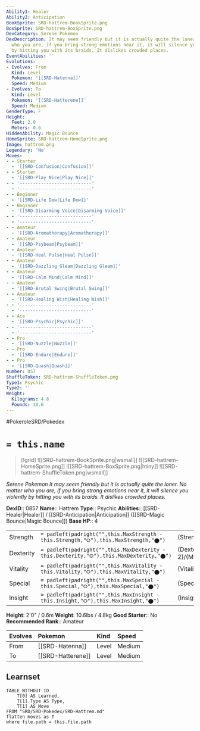 ```yaml
---
Ability1: Healer
Ability2: Anticipation
BookSprite: SRD-hattrem-BookSprite.png
BoxSprite: SRD-hattrem-BoxSprite.png
DexCategory: Serene Pokemon
DexDescription: It may seem friendly but it is actually quite the loner. No matter
  who you are, if you bring strong emotions near it, it will silence you violently
  by hitting you with its braids. It dislikes crowded places.
EventAbilities: ''
Evolutions:
- Evolves: From
  Kind: Level
  Pokemon: '[[SRD-Hatenna]]'
  Speed: Medium
- Evolves: To
  Kind: Level
  Pokemon: '[[SRD-Hatterene]]'
  Speed: Medium
GenderType: F
Height:
  Feet: 2.0
  Meters: 0.6
HiddenAbility: Magic Bounce
HomeSprite: SRD-hattrem-HomeSprite.png
Image: hattrem.png
Legendary: 'No'
Moves:
- - Starter
  - '[[SRD-Confusion|Confusion]]'
- - Starter
  - '[[SRD-Play Nice|Play Nice]]'
- - '---------------------------'
  - '---------------------------'
- - Beginner
  - '[[SRD-Life Dew|Life Dew]]'
- - Beginner
  - '[[SRD-Disarming Voice|Disarming Voice]]'
- - '---------------------------'
  - '---------------------------'
- - Amateur
  - '[[SRD-Aromatherapy|Aromatherapy]]'
- - Amateur
  - '[[SRD-Psybeam|Psybeam]]'
- - Amateur
  - '[[SRD-Heal Pulse|Heal Pulse]]'
- - Amateur
  - '[[SRD-Dazzling Gleam|Dazzling Gleam]]'
- - Amateur
  - '[[SRD-Calm Mind|Calm Mind]]'
- - Amateur
  - '[[SRD-Brutal Swing|Brutal Swing]]'
- - Amateur
  - '[[SRD-Healing Wish|Healing Wish]]'
- - '---------------------------'
  - '---------------------------'
- - Ace
  - '[[SRD-Psychic|Psychic]]'
- - '---------------------------'
  - '---------------------------'
- - Pro
  - '[[SRD-Nuzzle|Nuzzle]]'
- - Pro
  - '[[SRD-Endure|Endure]]'
- - Pro
  - '[[SRD-Quash|Quash]]'
Number: 857
ShuffleToken: SRD-hattrem-ShuffleToken.png
Type1: Psychic
Type2: ''
Weight:
  Kilograms: 4.8
  Pounds: 10.6
---
```


#PokeroleSRD/Pokedex

# `= this.name`

> [!grid]
> ![[SRD-hattrem-BookSprite.png|wsmall]]
> ![[SRD-hattrem-HomeSprite.png]]
> ![[SRD-hattrem-BoxSprite.png|htiny]]
> ![[SRD-hattrem-ShuffleToken.png|wsmall]]


*Serene Pokemon*
*It may seem friendly but it is actually quite the loner. No matter who you are, if you bring strong emotions near it, it will silence you violently by hitting you with its braids. It dislikes crowded places.*

**DexID**:: 0857
**Name**:: Hattrem
**Type**:: Psychic
**Abilities**:: [[SRD-Healer|Healer]] / [[SRD-Anticipation|Anticipation]] ([[SRD-Magic Bounce|Magic Bounce]])
**Base HP**:: 4

|           |                                                                                        |                                          |
| --------- | -------------------------------------------------------------------------------------- | ---------------------------------------- |
| Strength  | `= padleft(padright("",this.MaxStrength - this.Strength,"⭘"),this.MaxStrength,"⬤")`    | (Strength::1)/(MaxStrength::3)   |
| Dexterity | `= padleft(padright("",this.MaxDexterity - this.Dexterity,"⭘"),this.MaxDexterity,"⬤")` | (Dexterity:: 2)/(MaxDexterity::4) |
| Vitality  | `= padleft(padright("",this.MaxVitality - this.Vitality,"⭘"),this.MaxVitality,"⬤")`    | (Vitality::2)/(MaxVitality::4)   |
| Special   | `= padleft(padright("",this.MaxSpecial - this.Special,"⭘"),this.MaxSpecial,"⬤")`       | (Special::2)/(MaxSpecial::5)     |
| Insight   | `= padleft(padright("",this.MaxInsight - this.Insight,"⭘"),this.MaxInsight,"⬤")`       | (Insight::2)/(MaxInsight::5)     |

**Height**: 2'0" / 0.6m
**Weight**: 10.6lbs / 4.8kg
**Good Starter**:: No
**Recommended Rank**:: Amateur

| Evolves   | Pokemon           | Kind   | Speed   |
|:----------|:------------------|:-------|:--------|
| From      | [[SRD-Hatenna]]   | Level  | Medium  |
| To        | [[SRD-Hatterene]] | Level  | Medium  |

## Learnset

```dataview
TABLE WITHOUT ID
    T[0] AS Learned,
    T[1].Type AS Type,
    T[1] AS Move
FROM "SRD/SRD-Pokedex/SRD-Hattrem.md"
flatten moves as T
where file.path = this.file.path
```
